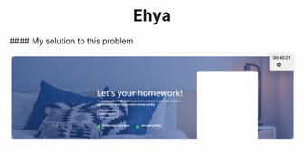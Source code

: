 <h1 style="text-align: center">Ehya</h1>
#### My solution to this problem


![alt text](/docs/assets/kartinka.png)